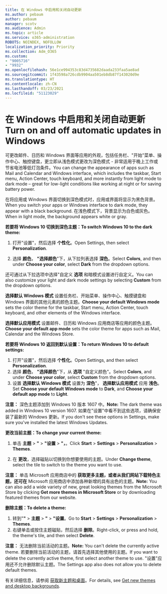 ```yaml
---
title: 在 Windows 中启用和关闭自动更新
ms.author: pebaum
author: pebaum
manager: scotv
ms.audience: Admin
ms.topic: article
ms.service: o365-administration
ROBOTS: NOINDEX, NOFOLLOW
localization_priority: Priority
ms.collection: Adm_O365
ms.custom:
- "9005716"
- "9932"
ms.openlocfilehash: 56e1ce994353c83d4735682daada233faa5ae8ad
ms.sourcegitcommit: 1f43598a726cdb9904aa501eb8db87f143020d9e
ms.translationtype: HT
ms.contentlocale: zh-CN
ms.lasthandoff: 03/23/2021
ms.locfileid: "51123029"
---
```

# <a name="turn-on-and-off-automatic-updates-in-windows"></a><span data-ttu-id="84fe7-102">在 Windows 中启用和关闭自动更新</span><span class="sxs-lookup"><span data-stu-id="84fe7-102">Turn on and off automatic updates in Windows</span></span>

<span data-ttu-id="84fe7-103">可更改邮件、日历和 Windows 界面等应用的外观，包括任务栏、"开始"菜单、操作中心、触控键盘，更立即从浅色模式更改为深色模式 - 非常适用于晚上工作或节省电池等低灯泡条件。</span><span class="sxs-lookup"><span data-stu-id="84fe7-103">You can change the appearance of apps such as Mail and Calendar and Windows interface, which includes the taskbar, Start menu, Action Center, touch keyboard, and more instantly from light mode to dark mode – great for low-light conditions like working at night or for saving battery power.</span></span>  

<span data-ttu-id="84fe7-104">在将应用或 Windows 界面切换到深色模式时，应用或界面将显示为黑色背景。</span><span class="sxs-lookup"><span data-stu-id="84fe7-104">When you switch your apps or Windows interface to dark mode, they appear with a black background.</span></span> <span data-ttu-id="84fe7-105">在浅色模式下，背景显示为白色或灰色。</span><span class="sxs-lookup"><span data-stu-id="84fe7-105">When in light mode, the background appears white or gray.</span></span>
 
<span data-ttu-id="84fe7-106">**若要将 Windows 10 切换到深色主题：**</span><span class="sxs-lookup"><span data-stu-id="84fe7-106">**To switch Windows 10 to the dark theme:**</span></span>

1. <span data-ttu-id="84fe7-107">打开"设置"，然后选择 **个性化**。</span><span class="sxs-lookup"><span data-stu-id="84fe7-107">Open Settings, then select **Personalization**.</span></span>
  
1. <span data-ttu-id="84fe7-108">选择 **颜色**， **"选择颜色**"下，从下拉列表选择 **深色**。</span><span class="sxs-lookup"><span data-stu-id="84fe7-108">Select **Colors**, and then under **Choose your color**, select **Dark** from the dropdown options.</span></span>

<span data-ttu-id="84fe7-109">还可通过从下拉选项中选择"自定义 **选项** 和暗模式设置进行自定义。</span><span class="sxs-lookup"><span data-stu-id="84fe7-109">You can also customize your light and dark mode settings by selecting **Custom** from the dropdown options.</span></span>

<span data-ttu-id="84fe7-110">**选择默认 Windows 模式** 设置任务栏、开始菜单、操作中心、触摸键盘和 Windows 界面的其他元素的颜色主题。</span><span class="sxs-lookup"><span data-stu-id="84fe7-110">**Choose your default Windows mode** sets the color theme for the taskbar, Start menu, Action Center, touch keyboard, and other elements of the Windows interface.</span></span>  

<span data-ttu-id="84fe7-111">**选择默认应用模式** 设置邮件、日历和 Windows 应用商店等应用的颜色主题。</span><span class="sxs-lookup"><span data-stu-id="84fe7-111">**Choose your default app mode** sets the color theme for apps such as Mail, Calendar and the Windows Store.</span></span>
 
<span data-ttu-id="84fe7-112">**若要将 Windows 10 返回到默认设置：**</span><span class="sxs-lookup"><span data-stu-id="84fe7-112">**To return Windows 10 to default settings:**</span></span>

1. <span data-ttu-id="84fe7-113">打开"设置"，然后选择 **个性化**。</span><span class="sxs-lookup"><span data-stu-id="84fe7-113">Open Settings, and then select **Personalization**.</span></span>  
1. <span data-ttu-id="84fe7-114">选择 **颜色**， **"选择颜色**"下，从 **选项** "自定义颜色"。</span><span class="sxs-lookup"><span data-stu-id="84fe7-114">Select **Colors**, and under **Choose your color**, select **Custom** from the dropdown options.</span></span>  
1. <span data-ttu-id="84fe7-115">设置 **选择默认 Windows 模式** 设置为 **深色**"， **选择默认应用模式** 应用 **浅色**。</span><span class="sxs-lookup"><span data-stu-id="84fe7-115">Set **Choose your default Windows mode** to **Dark**, and **Choose your default app mode** to **Light**.</span></span>

<span data-ttu-id="84fe7-116">**注意：** 深色主题添加到 Windows 10 版本 1607 中。</span><span class="sxs-lookup"><span data-stu-id="84fe7-116">**Note:** The dark theme was added in Windows 10 version 1607.</span></span> <span data-ttu-id="84fe7-117">如果在"设置"中看不到这些选项，请确保安装了最新的 Windows 更新。</span><span class="sxs-lookup"><span data-stu-id="84fe7-117">If you don't see these options in Settings, make sure you've installed the latest Windows Updates.</span></span>

<span data-ttu-id="84fe7-118">**更改当前主题：**</span><span class="sxs-lookup"><span data-stu-id="84fe7-118">**To change your current theme:**</span></span>

1. <span data-ttu-id="84fe7-119">单击 **主题** > **"** > **"设置** > **"，**。</span><span class="sxs-lookup"><span data-stu-id="84fe7-119">Click **Start** > **Settings** > **Personalization** > **Themes**.</span></span>  

1. <span data-ttu-id="84fe7-120">在 **更改**，选择磁贴以切换到你想要使用的主题。</span><span class="sxs-lookup"><span data-stu-id="84fe7-120">Under **Change theme**, select the tile to switch to the theme you want to use.</span></span> 

<span data-ttu-id="84fe7-121">**注意：** 单击 Microsoft 应用商店中的 **获取更多主题，或者从我们网站下载特色主题，还可在** Microsoft 应用商店中添加各种新增的具有出色的主题。</span><span class="sxs-lookup"><span data-stu-id="84fe7-121">**Note:** You can also add a wide variety of new, great looking themes from the Microsoft Store by clicking **Get more themes in Microsoft Store** or by downloading featured themes from our website.</span></span>

<span data-ttu-id="84fe7-122">**删除主题：**</span><span class="sxs-lookup"><span data-stu-id="84fe7-122">**To delete a theme:**</span></span>

1. <span data-ttu-id="84fe7-123">转到"**"** > **主题** > **"** > **"设置**。</span><span class="sxs-lookup"><span data-stu-id="84fe7-123">Go to **Start** > **Settings** > **Personalization** > **Themes**.</span></span> 
1. <span data-ttu-id="84fe7-124">右键单击或按住主题磁贴，然后选择 **删除**。</span><span class="sxs-lookup"><span data-stu-id="84fe7-124">Right-click, or press and hold, the theme's tile, and then select **Delete**.</span></span> 

<span data-ttu-id="84fe7-125">**注意：** 无法删除当前活动的主题。</span><span class="sxs-lookup"><span data-stu-id="84fe7-125">**Note:** You can't delete the currently active theme.</span></span> <span data-ttu-id="84fe7-126">若要删除当前活动的主题，请首先选择其他使用的主题。</span><span class="sxs-lookup"><span data-stu-id="84fe7-126">If you want to delete the currently active theme, first select another theme to use.</span></span> <span data-ttu-id="84fe7-127">"设置"应用还不允许删除默认主题。</span><span class="sxs-lookup"><span data-stu-id="84fe7-127">The Settings app also does not allow you to delete default themes.</span></span>

<span data-ttu-id="84fe7-128">有关详细信息，请参阅 [获取新主题和桌面](https://support.microsoft.com/windows/get-new-themes-and-desktop-backgrounds-09e3e0a6-02e3-5ecd-22a1-5d048e3cb0d3)。</span><span class="sxs-lookup"><span data-stu-id="84fe7-128">For details, see [Get new themes and desktop backgrounds](https://support.microsoft.com/windows/get-new-themes-and-desktop-backgrounds-09e3e0a6-02e3-5ecd-22a1-5d048e3cb0d3).</span></span>

